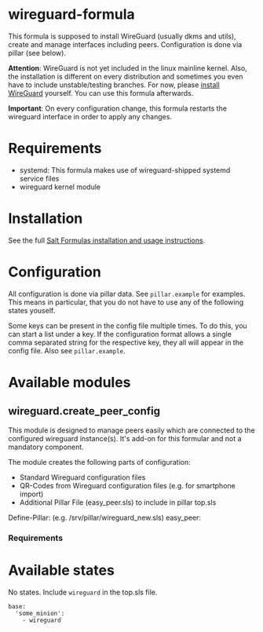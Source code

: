 # wireguard-formula

This formula is supposed to install WireGuard (usually dkms and utils), create
and manage interfaces including peers. Configuration is done via pillar (see
below).

**Attention**: WireGuard is not yet included in the linux mainline kernel. Also,
the installation is different on every distribution and sometimes you even have
to include unstable/testing branches. For now, please
[install WireGuard](https://www.wireguard.com/install/) yourself. You can use
this formula afterwards.

**Important**: On every configuration change, this formula restarts the
wireguard interface in order to apply any changes.

# Requirements

 - systemd: This formula makes use of wireguard-shipped systemd service files
 - wireguard kernel module

# Installation

See the full [Salt Formulas installation and usage instructions](http://docs.saltstack.com/en/latest/topics/development/conventions/formulas.html).

# Configuration

All configuration is done via pillar data. See `pillar.example` for examples.
This means in particular, that you do not have to use any of the following
states youself.

Some keys can be present in the config file multiple times. To do this, you can
start a list under a key. If the configuration format allows a single comma
separated string for the respective key, they all will appear in the config
file. Also see `pillar.example`.

# Available modules
## wireguard.create_peer_config
This module is designed to manage peers easily which are connected to the configured wireguard instance(s). It's add-on for this formular and not a mandatory component.

The module creates the following parts of configuration:
- Standard Wireguard configuration files
- QR-Codes from Wireguard configuration files (e.g. for smartphone import)
- Additional Pillar File (easy_peer.sls) to include in pillar top.sls 

Define-Pillar: (e.g. /srv/pillar/wireguard_new.sls)
easy_peer:



### Requirements



# Available states

No states. Include `wireguard` in the top.sls file.

```
base:
  'some_minion':
    - wireguard
```
